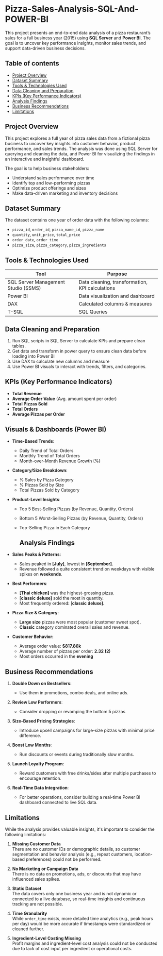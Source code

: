 # Pizza-Sales-Analysis-SQL-And-POWER-BI
This project presents an end-to-end data analysis of a pizza restaurant’s sales for a full business year (2015) using **SQL Server** and **Power BI**. The goal is to uncover key performance insights, monitor sales trends, and support data-driven business decisions.

## Table of contents

- [Project Overview](Project-Overview)
- [Dataset Summary](Dataset-Summary)
- [Tools & Technologies Used](Tools-&-Technologies-Used)
- [Data Cleaning and Preparation](Data-Cleaning-and-Preparation)
- [ KPIs (Key Performance Indicators)]( KPIs (Key-Performance-Indicators))
- [ Analysis Findings]( Analysis-Findings)
- [ Business Recommendations]( Business-Recommendations)
- [Limitations](Limitations)
  
## Project Overview

This project explores a full year of pizza sales data from a fictional pizza business to uncover key insights into customer behavior, product performance, and sales trends. The analysis was done using SQL Server for querying and cleaning the data, and Power BI for visualizing the findings in an interactive and insightful dashboard.

The goal is to help business stakeholders:
- Understand sales performance over time
- Identify top and low-performing pizzas
- Optimize product offerings and sizes
- Make data-driven marketing and inventory decisions

## Dataset Summary

The dataset contains one year of order data with the following columns:
- `pizza_id`, `order_id`, `pizza_name_id`, `pizza_name`
- `quantity`, `unit_price`, `total_price`
- `order_date`, `order_time`
- `pizza_size`, `pizza_category`, `pizza_ingredients`

## Tools & Technologies Used

| Tool      | Purpose                          |
|-----------|----------------------------------|
| SQL Server Management Studio (SSMS) | Data cleaning, transformation, KPI calculations |
| Power BI  | Data visualization and dashboard |
| DAX       | Calculated columns & measures    |
| T-SQL     | SQL Queries                      |

## Data Cleaning and Preparation

1. Run SQL scripts in SQL Server to calculate KPIs and prepare clean tables.
2. Get data and transform in power query to ensure clean data before loading into Power BI
3. Use DAX to calculate new columns and measure
4. Use Power BI visuals to interact with trends, filters, and categories.

## KPIs (Key Performance Indicators)
- **Total Revenue**
- **Average Order Value** (Avg. amount spent per order)
- **Total Pizzas Sold**
- **Total Orders**
- **Average Pizzas per Order**

## Visuals & Dashboards (Power BI)


- **Time-Based Trends**:
  - Daily Trend of Total Orders
  - Monthly Trend of Total Orders
  - Month-over-Month Revenue Growth (%)

- **Category/Size Breakdown**:
  - % Sales by Pizza Category
  - % Pizzas Sold by Size
  - Total Pizzas Sold by Category

- **Product-Level Insights**:
  - Top 5 Best-Selling Pizzas (by Revenue, Quantity, Orders)
  - Bottom 5 Worst-Selling Pizzas (by Revenue, Quantity, Orders)
  - Top-Selling Pizza in Each Category
 
    ##  Analysis Findings

- **Sales Peaks & Patterns**:
  - Sales peaked in **[July]**, lowest in **[September]**.
  - Revenue followed a quite consistent trend on weekdays with visible spikes on **weekends**.

- **Best Performers**:
  -  **[Thai chicken]** was the highest-grossing pizza.
  -  **[classic deluxe]** sold the most in quantity.
  - Most frequently ordered: **[classic deluxe]**.

- **Pizza Size & Category**:
  - **Large size** pizzas were most popular (customer sweet spot).
  - **Classic** category dominated overall sales and revenue.

- **Customer Behavior**:
  - Average order value: **$817.86k**
  - Average number of pizzas per order: **2.32 (2)**
  - Most orders occurred in the **evening**

## Business Recommendations

1. **Double Down on Bestsellers**:
   - Use them in promotions, combo deals, and online ads.

2. **Review Low Performers**:
   - Consider dropping or revamping the bottom 5 pizzas.

3. **Size-Based Pricing Strategies**:
   - Introduce upsell campaigns for large-size pizzas with minimal price difference.

4. **Boost Low Months**:
   - Run discounts or events during traditionally slow months.

5. **Launch Loyalty Program**:
   - Reward customers with free drinks/sides after multiple purchases to encourage retention.

6. **Real-Time Data Integration**:
   - For better operations, consider building a real-time Power BI dashboard connected to live SQL data.

## Limitations

While the analysis provides valuable insights, it's important to consider the following limitations:

1. **Missing Customer Data**  
   There are no customer IDs or demographic details, so customer segmentation and behavior analysis (e.g., repeat customers, location-based preferences) could not be performed.

2. **No Marketing or Campaign Data**  
   There is no data on promotions, ads, or discounts that may have influenced sales spikes.

3. **Static Dataset**  
   The data covers only one business year and is not dynamic or connected to a live database, so real-time insights and continuous tracking are not possible.

4. **Time Granularity**  
   While `order_time` exists, more detailed time analytics (e.g., peak hours per day) would be more accurate if timestamps were standardized or cleaned further.

5. **Ingredient-Level Costing Missing**  
   Profit margins and ingredient-level cost analysis could not be conducted due to lack of cost input per ingredient or operational costs.
